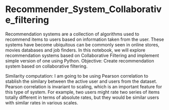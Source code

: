 # Recommender_System_Collaborative_filtering
Recommendation systems are a collection of algorithms used to recommend items to users based on information taken from the user. These systems have become ubiquitous can be commonly seen in online stores, movies databases and job finders. In this notebook, we will explore recommendation systems based on Collaborative Filtering and implement simple version of one using Python. Objective: Create recommendation system based on collaborative filtering.

Similarity computation:
I am going to be using Pearson correlation to stablish the similary between the active user and users from the dataset. Pearson correlation is invariant to scaling, which is an important feature for this type of system. For example, two users might rate two series of items totally different in terms of absolute rates, but they would be similar users with similar rates in various scales.

